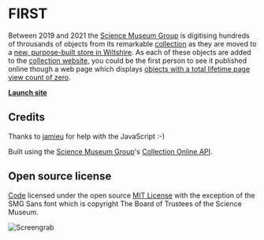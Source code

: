 # FIRST

Between 2019 and 2021 the [Science Museum Group](https://www.sciencemuseumgroup.org.uk) is digitising hundreds of throusands of objects from its remarkable [collection](https://www.sciencemuseumgroup.org.uk/about-us/collection/) as they are moved to a [new, purpose-built store in Wiltshire](https://www.sciencemuseumgroup.org.uk/about-us/collection/national-collections-centre/). As each of these objects are added to the [collection website](https://collection.sciencemuseumgroup.org.uk), you could be the first person to see it published online though a web page which displays [objects with a total lifetime page view count of zero](https://johnstack.github.io/first/).

**[Launch site](https://johnstack.github.io/first/)**

## Credits

Thanks to [jamieu](https://github.com/jamieu) for help with the JavaScript :-)

Built using the [Science Museum Group](https://www.sciencemuseumgroup.org.uk)'s [Collection Online API](https://github.com/TheScienceMuseum/collectionsonline/wiki/Collections-Online-API).

## Open source license

[Code](https://github.com/johnstack/first) licensed under the open source [MIT License](https://github.com/johnstack/first/blob/master/LICENSE) with the exception of the SMG Sans font which is copyright The Board of Trustees of the Science Museum. 

![Screengrab](https://github.com/johnstack/first/blob/master/Screenshot.png)
